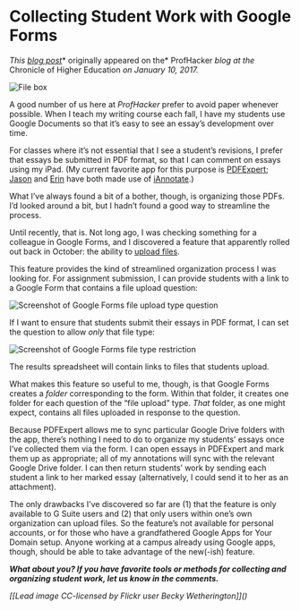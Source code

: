 # Collecting Student Work with Google Forms

*This* [*blog post*][1]* originally appeared on the* ProfHacker *blog at the* Chronicle of Higher Education *on January 10, 2017.*

![][image-1]

A good number of us here at *ProfHacker* prefer to avoid paper whenever possible. When I teach my writing course each fall, I have my students use Google Documents so that it’s easy to see an essay’s development over time.

For classes where it’s not essential that I see a student’s revisions, I prefer that essays be submitted in PDF format, so that I can comment on essays using my iPad. (My current favorite app for this purpose is [PDFExpert][2]; [Jason][3] and [Erin][4] have both made use of [iAnnotate][5].)

What I’ve always found a bit of a bother, though, is organizing those PDFs. I’d looked around a bit, but I hadn’t found a good way to streamline the process.

Until recently, that is. Not long ago, I was checking something for a colleague in Google Forms, and I discovered a feature that apparently rolled out back in October: the ability to [upload files][6].

This feature provides the kind of streamlined organization process I was looking for. For assignment submission, I can provide students with a link to a Google Form that contains a file upload question:

![][image-2]

If I want to ensure that students submit their essays in PDF format, I can set the question to allow *only* that file type:

![][image-3]

The results spreadsheet will contain links to files that students upload.

What makes this feature so useful to me, though, is that Google Forms creates a *folder* corresponding to the form. Within that folder, it creates one folder for each question of the “file upload” type. *That* folder, as one might expect, contains all files uploaded in response to the question.

Because PDFExpert allows me to sync particular Google Drive folders with the app, there’s nothing I need to do to organize my students’ essays once I’ve collected them via the form. I can open essays in PDFExpert and mark them up as appropriate; all of my annotations will sync with the relevant Google Drive folder. I can then return students’ work by sending each student a link to her marked essay (alternatively, I could send it to her as an attachment).

The only drawbacks I’ve discovered so far are (1) that the feature is only available to G Suite users and (2) that only users within one’s own organization can upload files. So the feature’s not available for personal accounts, or for those who have a grandfathered Google Apps for Your Domain setup. Anyone working at a campus already using Google apps, though, should be able to take advantage of the new(-ish) feature.

***What about you? If you have favorite tools or methods for collecting and organizing student work, let us know in the comments.***

*[\[*Lead image CC-licensed by Flickr user Becky Wetherington*]]()*


[1]:	http://www.chronicle.com/blogs/profhacker/collecting-student-work-with-google-forms/63422
[2]:	https://pdfexpert.com/
[3]:	http://www.chronicle.com/blogs/profhacker/mark-up-pdfs-on-your-ipad-iannotate-pdf/24500
[4]:	http://www.chronicle.com/blogs/profhacker/using-iannotate-as-a-grading-tool/53981
[5]:	https://www.iannotate.com/
[6]:	https://sites.google.com/site/scriptsexamples/home/announcements/google-forms-file-upload-feature


[image-1]:	# "File box"
[image-2]:	# "Screenshot of Google Forms file upload type question"
[image-3]:	# "Screenshot of Google Forms file type restriction"